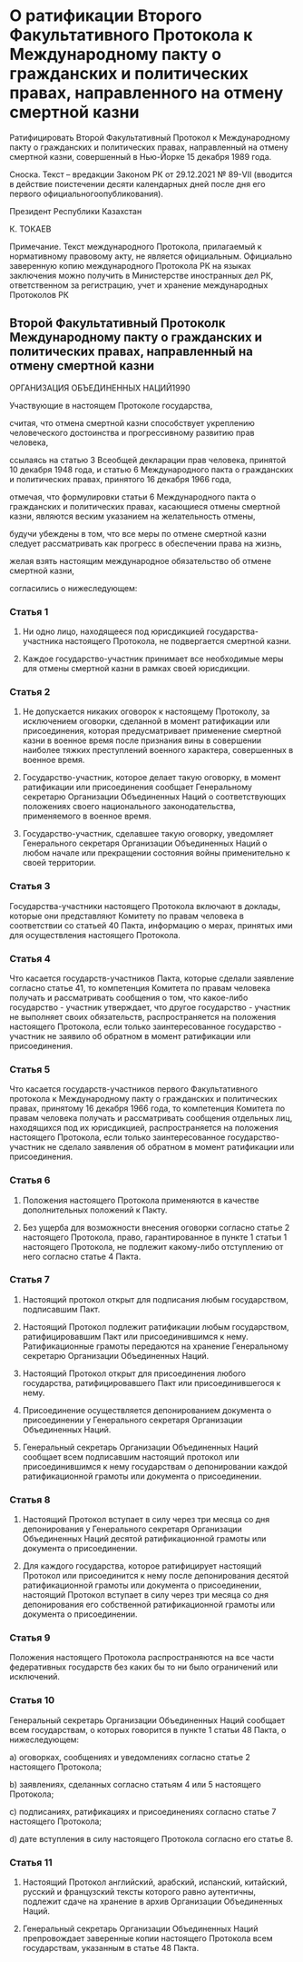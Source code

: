 # О ратификации Второго Факультативного Протокола к Международному пакту  о гражданских и политических правах, направленного  на  отмену  смертной  казни

Ратифицировать Второй Факультативный Протокол к Международному пакту о гражданских и политических правах, направленный на отмену смертной казни, совершенный в Нью-Йорке 15 декабря 1989 года.

Сноска. Текст – вредакции Законом РК от 29.12.2021 № 89-VII (вводится в действие поистечении десяти календарных дней после дня его первого официальногоопубликования).

Президент Республики Казахстан

К. ТОКАЕВ

Примечание. Текст международного Протокола, прилагаемый к нормативному правовому акту, не является официальным. Официально заверенную копию международного Протокола РК на языках заключения можно получить в Министерстве иностранных дел РК, ответственном за регистрацию, учет и хранение международных Протоколов РК

## Второй Факультативный Протоколк Международному пакту о гражданских и политических правах, направленный на отмену смертной казни

ОРГАНИЗАЦИЯ ОБЪЕДИНЕННЫХ НАЦИЙ1990

Участвующие в настоящем Протоколе государства, 

считая, что отмена смертной казни способствует укреплению человеческого достоинства и прогрессивному развитию прав человека,

ссылаясь на статью 3 Всеобщей декларации прав человека, принятой 10 декабря 1948 года, и статью 6 Международного пакта о гражданских и политических правах, принятого 16 декабря 1966 года,

отмечая, что формулировки статьи 6 Международного пакта о гражданских и политических правах, касающиеся отмены смертной казни, являются веским указанием на желательность отмены,

будучи убеждены в том, что все меры по отмене смертной казни следует рассматривать как прогресс в обеспечении права на жизнь,

желая взять настоящим международное обязательство об отмене смертной казни,

согласились о нижеследующем:

### Статья 1

1. Ни одно лицо, находящееся под юрисдикцией государства-участника настоящего Протокола, не подвергается смертной казни.

2. Каждое государство-участник принимает все необходимые меры для отмены смертной казни в рамках своей юрисдикции.

### Статья 2

1. Не допускается никаких оговорок к настоящему Протоколу, за исключением оговорки, сделанной в момент ратификации или присоединения, которая предусматривает применение смертной казни в военное время после признания вины в совершении наиболее тяжких преступлений военного характера, совершенных в военное время.

2. Государство-участник, которое делает такую оговорку, в момент ратификации или присоединения сообщает Генеральному секретарю Организации Объединенных Наций о соответствующих положениях своего национального законодательства, применяемого в военное время.

3. Государство-участник, сделавшее такую оговорку, уведомляет Генерального секретаря Организации Объединенных Наций о любом начале или прекращении состояния войны применительно к своей территории.

### Статья 3

Государства-участники настоящего Протокола включают в доклады, которые они представляют Комитету по правам человека в соответствии со статьей 40 Пакта, информацию о мерах, принятых ими для осуществления настоящего Протокола.

### Статья 4

Что касается государств-участников Пакта, которые сделали заявление согласно статье 41, то компетенция Комитета по правам человека получать и рассматривать сообщения о том, что какое-либо государство - участник утверждает, что другое государство - участник не выполняет своих обязательств, распространяется на положения настоящего Протокола, если только заинтересованное государство - участник не заявило об обратном в момент ратификации или присоединения.

### Статья 5

Что касается государств-участников первого Факультативного протокола к Международному пакту о гражданских и политических правах, принятому 16 декабря 1966 года, то компетенция Комитета по правам человека получать и рассматривать сообщения отдельных лиц, находящихся под их юрисдикцией, распространяется на положения настоящего Протокола, если только заинтересованное государство-участник не сделало заявления об обратном в момент ратификации или присоединения.

### Статья 6

1. Положения настоящего Протокола применяются в качестве дополнительных положений к Пакту.

2. Без ущерба для возможности внесения оговорки согласно статье 2 настоящего Протокола, право, гарантированное в пункте 1 статьи 1 настоящего Протокола, не подлежит какому-либо отступлению от него согласно статье 4 Пакта.

### Статья 7

1. Настоящий протокол открыт для подписания любым государством, подписавшим Пакт.

2. Настоящий Протокол подлежит ратификации любым государством, ратифицировавшим Пакт или присоединившимся к нему. Ратификационные грамоты передаются на хранение Генеральному секретарю Организации Объединенных Наций.

3. Настоящий Протокол открыт для присоединения любого государства, ратифицировавшего Пакт или присоединившегося к нему.

4. Присоединение осуществляется депонированием документа о присоединении у Генерального секретаря Организации Объединенных Наций.

5. Генеральный секретарь Организации Объединенных Наций сообщает всем подписавшим настоящий протокол или присоединившимся к нему государствам о депонировании каждой ратификационной грамоты или документа о присоединении.

### Статья 8

1. Настоящий Протокол вступает в силу через три месяца со дня депонирования у Генерального секретаря Организации Объединенных Наций десятой ратификационной грамоты или документа о присоединении.

2. Для каждого государства, которое ратифицирует настоящий Протокол или присоединится к нему после депонирования десятой ратификационной грамоты или документа о присоединении, настоящий Протокол вступает в силу через три месяца со дня депонирования его собственной ратификационной грамоты или документа о присоединении.

### Статья 9

Положения настоящего Протокола распространяются на все части федеративных государств без каких бы то ни было ограничений или исключений.

### Статья 10

Генеральный секретарь Организации Объединенных Наций сообщает всем государствам, о которых говорится в пункте 1 статьи 48 Пакта, о нижеследующем:

а) оговорках, сообщениях и уведомлениях согласно статье 2 настоящего Протокола;

b) заявлениях, сделанных согласно статьям 4 или 5 настоящего Протокола;

с) подписаниях, ратификациях и присоединениях согласно статье 7 настоящего Протокола;

d) дате вступления в силу настоящего Протокола согласно его статье 8.

### Статья 11

1. Настоящий Протокол английский, арабский, испанский, китайский, русский и французский тексты которого равно аутентичны, подлежит сдаче на хранение в архив Организации Объединенных Наций.

2. Генеральный секретарь Организации Объединенных Наций препровождает заверенные копии настоящего Протокола всем государствам, указанным в статье 48 Пакта.

